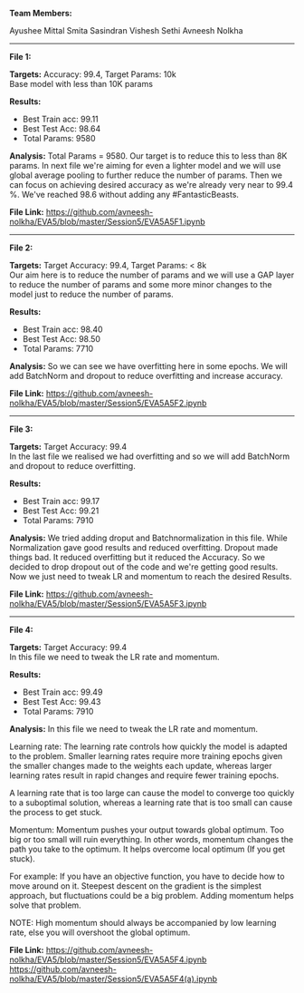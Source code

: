 **Team Members:**

Ayushee Mittal
Smita Sasindran
Vishesh Sethi
Avneesh Nolkha


--------------
**File 1:**

**Targets:** 
Accuracy: 99.4, Target Params: 10k   
Base model with less than 10K params  

**Results:**
 - Best Train acc: 99.11
 - Best Test Acc: 98.64
 - Total Params: 9580

**Analysis:** 
Total Params = 9580. Our target is to reduce this to less than 8K params. In next file we're aiming for even a lighter model and we will use global average pooling to further reduce the number of params. Then we can focus on achieving desired accuracy as we're already very near to 99.4 %. We've reached 98.6 without adding any #FantasticBeasts.

**File Link:**
https://github.com/avneesh-nolkha/EVA5/blob/master/Session5/EVA5A5F1.ipynb

-----------------
**File 2:**

**Targets:** 
Target Accuracy: 99.4, Target Params: < 8k   
Our aim here is to reduce the number of params and we will use a GAP layer to reduce the number of params and some more minor changes to the model just to reduce the number of params.

**Results:**
 - Best Train acc: 98.40
 - Best Test Acc: 98.50
 - Total Params: 7710

**Analysis:**
So we can see we have overfitting here in some epochs. We will add BatchNorm and dropout to reduce overfitting and increase accuracy.

**File Link:**
https://github.com/avneesh-nolkha/EVA5/blob/master/Session5/EVA5A5F2.ipynb


------
**File 3:**

**Targets:**
Target Accuracy: 99.4   
In the last file we realised we had overfitting and so we will add BatchNorm and dropout to reduce overfitting.

**Results:**
 - Best Train acc: 99.17
 - Best Test Acc: 99.21
 - Total Params: 7910 

**Analysis:**
We tried adding droput and Batchnormalization in this file. While Normalization gave good results and reduced overfitting. Dropout made things bad. It reduced overfitting but it reduced the Accuracy. So we decided to drop dropout out of the code and we're getting good results. Now we just need to tweak LR and momentum to reach the desired Results.

**File Link:**
https://github.com/avneesh-nolkha/EVA5/blob/master/Session5/EVA5A5F3.ipynb

------
**File 4:**

**Targets:**
Target Accuracy: 99.4   
In this file we need to tweak the LR rate and momentum.

**Results:**
 - Best Train acc: 99.49
 - Best Test Acc: 99.43
 - Total Params: 7910

**Analysis:**
In this file we need to tweak the LR rate and momentum.

Learning rate: The learning rate controls how quickly the model is adapted to the problem. Smaller learning rates require more training epochs given the smaller changes made to the weights each update, whereas larger learning rates result in rapid changes and require fewer training epochs.

A learning rate that is too large can cause the model to converge too quickly to a suboptimal solution, whereas a learning rate that is too small can cause the process to get stuck.

Momentum: Momentum pushes your output towards global optimum. Too big or too small will ruin everything. In other words, momentum changes the path you take to the optimum. It helps overcome local optimum (If you get stuck).

For example: If you have an objective function, you have to decide how to move around on it. Steepest descent on the gradient is the simplest approach, but fluctuations could be a big problem. Adding momentum helps solve that problem.

NOTE: High momentum should always be accompanied by low learning rate, else you will overshoot the global optimum.

**File Link:**
https://github.com/avneesh-nolkha/EVA5/blob/master/Session5/EVA5A5F4.ipynb
https://github.com/avneesh-nolkha/EVA5/blob/master/Session5/EVA5A5F4(a).ipynb
